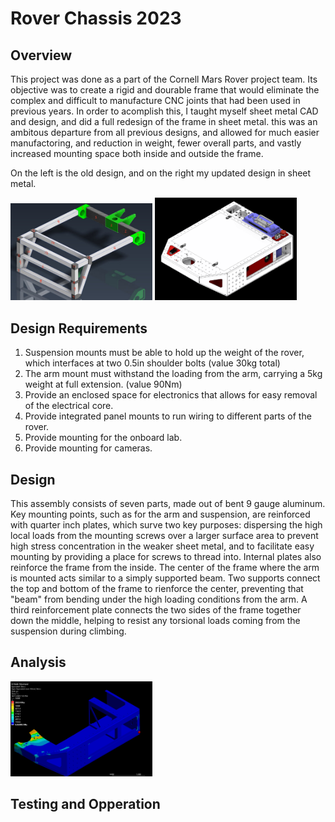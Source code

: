 # Rover Chassis 2023 #

## Overview ##

This project was done as a part of the Cornell Mars Rover project team. 
Its objective was to create a rigid and dourable frame that would eliminate
the complex and difficult to manufacture CNC joints that had been used in 
previous years. In order to acomplish this, I taught myself sheet metal CAD 
and design, and did a full redesign of the frame in sheet metal. this was an 
ambitous departure from all previous designs, and allowed for much easier 
manufactoring, and reduction in weight, fewer overall parts, and vastly 
increased mounting space both inside and outside the frame. 

On the left is the old design, and on the right my updated design in sheet 
metal.

<p float="left">
  <img src="/images/Old_Frame_CAD.jpg" alt="Old Frame CAD" width="45%" />
  <img src="/images/Frame%20CAD.png" alt="Frame CAD" width="45%" />
</p>

## Design Requirements ##

<ol>
    <li>Suspension mounts must be able to hold up the weight of the rover, which interfaces at two 0.5in shoulder bolts (value 30kg total)</li>
    <li>The arm mount must withstand the loading from the arm, carrying a 5kg weight at full extension. (value 90Nm)</li>
    <li>Provide an enclosed space for electronics that allows for easy removal of the electrical core.</li>
    <li>Provide integrated panel mounts to run wiring to different parts of the rover.</li>
    <li>Provide mounting for the onboard lab.</li>
    <li>Provide mounting for cameras.</li>
</ol>

## Design ##

This assembly consists of seven parts, made out of bent 9 gauge aluminum. Key mounting points, such as for the arm and suspension, are reinforced with quarter inch plates, which surve two key purposes: dispersing the high local loads from the mounting screws over a larger surface area to prevent high stress concentration in the weaker sheet metal, and to facilitate easy mounting by providing a place for screws to thread into. Internal plates also reinforce the frame from the inside. The center of the frame where the arm is mounted acts similar to a simply supported beam. Two supports connect the top and bottom of the frame to rienforce the center, preventing that "beam" from bending under the high loading conditions from the arm. A third reinforcement plate connects the two sides of the frame together down the middle, helping to resist any torsional loads coming from the suspension during climbing. 


## Analysis ##

<img src="/images/Frame_ANSYS.png" alt="Old Frame CAD" width="45%" />

## Testing and Opperation ##


